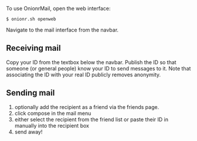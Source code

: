 To use OnionrMail, open the web interface:

`$ onionr.sh openweb`

Navigate to the mail interface from the navbar.

## Receiving mail

Copy your ID from the textbox below the navbar. Publish the ID so that someone (or general people) know your ID to send messages to it. Note that associating the ID with your real ID publicly removes anonymity.

## Sending mail

1. optionally add the recipient as a friend via the friends page.
2. click compose in the mail menu
3. either select the recipient from the friend list or paste their ID in manually into the recipient box
4. send away!
